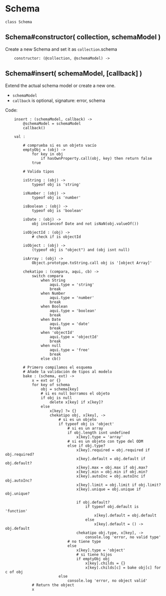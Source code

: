 
Schema
======

	class Schema

Schema#constructor( collection, schemaModel )
---------------------------------------------

Create a new Schema and set it as `collection`.schema

		constructor: (@collection, @schemaModel) ->


Schema#insert( schemaModel, [callback] )
----------------------------------------

Extend the actual schema model or create a new one.

- `schemaModel`
- `callback` is optional, signature: error, schema

Code:

		insert : (schemaModel, callback) ->
			@schemaModel = schemaModel
			callback()

		val :

			# comprueba si es un objeto vacío
			emptyObj = (obj) ->
				for key in obj
					if hasOwnProperty.call(obj, key) then return false
				true 

			# Valida tipos
			
			isString : (obj) ->
				typeof obj is 'string'
			
			isNumber : (obj) ->
				typeof obj is 'number'
			
			isBoolean : (obj) ->
				typeof obj is 'boolean'
			
			isDate : (obj) ->
				obj instanceof Date and not isNaN(obj.valueOf())
			
			isObjectId : (obj) ->
				# check if is objectId
			
			isObject : (obj) ->
				(typeof obj is "object") and (obj isnt null)
			
			isArray : (obj) ->
				Object.prototype.toString.call obj is '[object Array]'

			chekatipo : (compara, aqui, cb) ->
				switch compara
					when String
						aqui.type = 'string'
						break
					when Number
						aqui.type = 'number'
						break
					when Boolean
						aqui.type = 'boolean'
						break
					when Date
						aqui.type = 'date'
						break
					when 'objectId'
						aqui.type = 'objectId'
						break
					when null
						aqui.type = 'free'
						break
					else cb()

			# Primero compilamos el esquema
			# Añade la validación de tipos al modelo
			bake : (schema, ext) ->
				x = ext or {}
				for key of schema
					obj = schema[key]
					# si es null borramos el objeto
					if obj is null
						delete x[key] if x[key]?
					else
						x[key] ?= {}
						chekatipo obj, x[key], ->
							# si es un objeto
							if typeof obj is 'object'
								# si es un array
								if obj.length isnt undefined
									x[key].type = 'array'
								# si es un objeto con type del ODM
								else if obj.type?
									x[key].required = obj.required if obj.required?
									x[key].default = obj.default if obj.default?
									x[key].max = obj.max if obj.max?
									x[key].min = obj.min if obj.min?
									x[key].autoInc = obj.autoInc if obj.autoInc?
									x[key].limit = obj.limit if obj.limit?
									x[key].unique = obj.unique if obj.unique?

									if obj.default?
										if typeof obj.default is 'function'
											x[key].default = obj.default
										else
											x[key].default = () -> obj.default
									chekatipo obj.type, x[key], ->
										console.log 'error, no valid type'
								# no tiene type
								else
									x[key].type = 'object'
									# si tiene hijos
									if emptyObj obj
										x[key].childs = {}
										x[key].childs[c] = bake obj[c] for c of obj
							else
								console.log 'error, no object valid'
				# Return the object
				x
